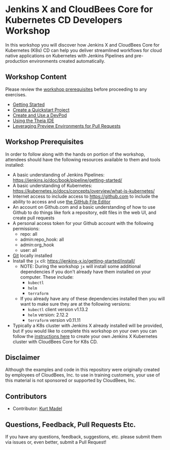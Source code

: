 # Jenkins X and CloudBees Core for Kubernetes CD Developers Workshop
In this workshop you will discover how Jenkins X and CloudBees Core for Kubernetes (K8s) CD can help you deliver streamlined workflows for cloud native applications on Kubernetes with Jenkins Pipelines and pre-production environments created automatically.

## Workshop Content
Please review the [workshop prerequisites](https://github.com/cloudbees-days/jenkins-x-workshop#workshop-prerequisites) before proceeding to any exercises.
* [Getting Started](./getting-started.md)
* [Create a Quickstart Project](./create-quickstart.md)
* [Create and Use a DevPod](./create-devpod.md)
* [Using the Theia IDE](./theia-ide.md)
* [Leveraging Preview Environments for Pull Requests](./preview-environments.md)

## Workshop Prerequisites

In order to follow along with the hands on portion of the workshop, attendees should have the following resources available to them and tools installed:

  * A basic understanding of Jenkins Pipelines: https://jenkins.io/doc/book/pipeline/getting-started/ 
  * A basic understanding of Kubernetes: https://kubernetes.io/docs/concepts/overview/what-is-kubernetes/ 
  * Internet access to include access to https://github.com to include the ability to access and use [the GitHub File Editor](https://help.github.com/articles/editing-files-in-your-repository/)
  * An account on Github.com and a basic understanding of how to use Github to do things like fork a repository, edit files in the web UI, and create pull requests
  * A personal access token for your Github account with the following permissions:
    - repo: all
    - admin:repo_hook: all
    - admin:org_hook
    - user: all
  * [Git](https://git-scm.com/) locally installed
  * Install the `jx` cli: https://jenkins-x.io/getting-started/install/ 
    - NOTE: During the workshop `jx` will install some additional dependencies if you don't already have them installed on your computer. These include:
      * `kubectl`
      * `helm`
      * `terraform`
    * If you already have any of these dependencies installed then you will want to make sure they are at the following versions:
      * `kubectl` client version v1.13.2
      * `helm` version: 2.12.2
      * `terraform` version v0.11.11 
  * Typically a K8s cluster with Jenkins X already installed will be provided, but if you would like to complete this workshop on your own you can follow the [instructions here](https://go.cloudbees.com/docs/cloudbees-core/kubernetes-cd-install-guide/) to create your own Jenkins X Kubernetes cluster with CloudBees Core for K8s CD.

## Disclaimer

Although the examples and code in this repository were originally created by employees of CloudBees, Inc. to use in training customers, your use of this material is not sponsored or supported by CloudBees, Inc.

## Contributors 

* Contributor: [Kurt Madel](https://github.com/kmadel)
 
## Questions, Feedback, Pull Requests Etc.

If you have any questions, feedback, suggestions, etc. please submit them via issues or, even better, submit a Pull Request!

